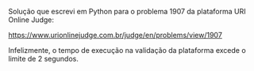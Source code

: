 Solução que escrevi em Python para o problema 1907 da plataforma URI Online Judge: 

https://www.urionlinejudge.com.br/judge/en/problems/view/1907

Infelizmente, o tempo de execução na validação da plataforma excede o limite de 2 segundos.
